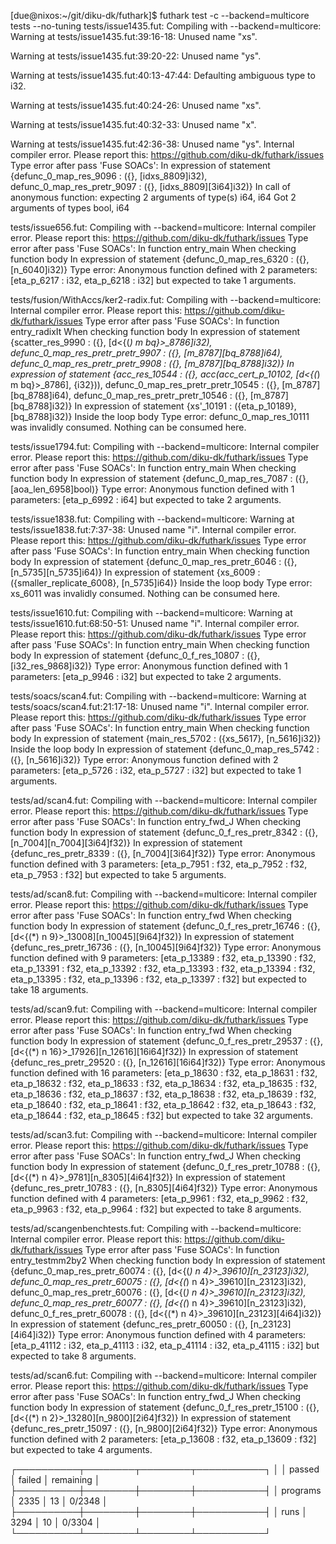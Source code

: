[due@nixos:~/git/diku-dk/futhark]$ futhark test -c --backend=multicore tests --no-tuning
tests/issue1435.fut:
Compiling with --backend=multicore:
Warning at tests/issue1435.fut:39:16-18:
  Unused name "xs".

Warning at tests/issue1435.fut:39:20-22:
  Unused name "ys".

Warning at tests/issue1435.fut:40:13-47:44:
  Defaulting ambiguous type to i32.

Warning at tests/issue1435.fut:40:24-26:
  Unused name "xs".

Warning at tests/issue1435.fut:40:32-33:
  Unused name "x".

Warning at tests/issue1435.fut:42:36-38:
  Unused name "ys".
Internal compiler error.  Please report this:
  https://github.com/diku-dk/futhark/issues
Type error after pass 'Fuse SOACs':
In expression of statement
  {defunc_0_map_res_9096 : ({}, [idxs_8809]i32),
   defunc_0_map_res_pretr_9097 : ({}, [idxs_8809][3i64]i32)}
In call of anonymous function:
expecting 2 arguments of type(s)
i64, i64
Got 2 arguments of types
bool, i64

tests/issue656.fut:
Compiling with --backend=multicore:
Internal compiler error.  Please report this:
  https://github.com/diku-dk/futhark/issues
Type error after pass 'Fuse SOACs':
In function entry_main
When checking function body
In expression of statement
  {defunc_0_map_res_6320 : ({}, [n_6040]i32)}
Type error:
Anonymous function defined with 2 parameters:
[eta_p_6217 : i32, eta_p_6218 : i32]
but expected to take 1 arguments.

tests/fusion/WithAccs/ker2-radix.fut:
Compiling with --backend=multicore:
Internal compiler error.  Please report this:
  https://github.com/diku-dk/futhark/issues
Type error after pass 'Fuse SOACs':
In function entry_radixIt
When checking function body
In expression of statement
  {scatter_res_9990 : ({}, [d<{(*) m bq}>_8786]i32),
   defunc_0_map_res_pretr_pretr_9907 : ({}, [m_8787][bq_8788]i64),
   defunc_0_map_res_pretr_pretr_9908 : ({}, [m_8787][bq_8788]i32)}
In expression of statement
  {acc_res_10544 : ({}, acc(acc_cert_p_10102, [d<{(*) m bq}>_8786], {i32})),
   defunc_0_map_res_pretr_pretr_10545 : ({}, [m_8787][bq_8788]i64),
   defunc_0_map_res_pretr_pretr_10546 : ({}, [m_8787][bq_8788]i32)}
In expression of statement
  {xs'_10191 : ({eta_p_10189}, [bq_8788]i32)}
Inside the loop body
Type error:
defunc_0_map_res_10111 was invalidly consumed.
Nothing can be consumed here.


tests/issue1794.fut:
Compiling with --backend=multicore:
Internal compiler error.  Please report this:
  https://github.com/diku-dk/futhark/issues
Type error after pass 'Fuse SOACs':
In function entry_main
When checking function body
In expression of statement
  {defunc_0_map_res_7087 : ({}, [aoa_len_6958]bool)}
Type error:
Anonymous function defined with 1 parameters:
[eta_p_6992 : i64]
but expected to take 2 arguments.

tests/issue1838.fut:
Compiling with --backend=multicore:
Warning at tests/issue1838.fut:7:37-38:
  Unused name "i".
Internal compiler error.  Please report this:
  https://github.com/diku-dk/futhark/issues
Type error after pass 'Fuse SOACs':
In function entry_main
When checking function body
In expression of statement
  {defunc_0_map_res_pretr_6046 : ({}, [n_5735][n_5735]i64)}
In expression of statement
  {xs_6009 : ({smaller_replicate_6008}, [n_5735]i64)}
Inside the loop body
Type error:
xs_6011 was invalidly consumed.
Nothing can be consumed here.


tests/issue1610.fut:
Compiling with --backend=multicore:
Warning at tests/issue1610.fut:68:50-51:
  Unused name "i".
Internal compiler error.  Please report this:
  https://github.com/diku-dk/futhark/issues
Type error after pass 'Fuse SOACs':
In function entry_main
When checking function body
In expression of statement
  {defunc_0_f_res_10807 : ({}, [i32_res_9868]i32)}
Type error:
Anonymous function defined with 1 parameters:
[eta_p_9946 : i32]
but expected to take 2 arguments.

tests/soacs/scan4.fut:
Compiling with --backend=multicore:
Warning at tests/soacs/scan4.fut:21:17-18:
  Unused name "i".
Internal compiler error.  Please report this:
  https://github.com/diku-dk/futhark/issues
Type error after pass 'Fuse SOACs':
In function entry_main
When checking function body
In expression of statement
  {main_res_5702 : ({xs_5617}, [n_5616]i32)}
Inside the loop body
In expression of statement
  {defunc_0_map_res_5742 : ({}, [n_5616]i32)}
Type error:
Anonymous function defined with 2 parameters:
[eta_p_5726 : i32, eta_p_5727 : i32]
but expected to take 1 arguments.

tests/ad/scan4.fut:
Compiling with --backend=multicore:
Internal compiler error.  Please report this:
  https://github.com/diku-dk/futhark/issues
Type error after pass 'Fuse SOACs':
In function entry_fwd_J
When checking function body
In expression of statement
  {defunc_0_f_res_pretr_8342 : ({}, [n_7004][n_7004][3i64]f32)}
In expression of statement
  {defunc_res_pretr_8339 : ({}, [n_7004][3i64]f32)}
Type error:
Anonymous function defined with 3 parameters:
[eta_p_7951 : f32, eta_p_7952 : f32, eta_p_7953 : f32]
but expected to take 5 arguments.

tests/ad/scan8.fut:
Compiling with --backend=multicore:
Internal compiler error.  Please report this:
  https://github.com/diku-dk/futhark/issues
Type error after pass 'Fuse SOACs':
In function entry_fwd
When checking function body
In expression of statement
  {defunc_0_f_res_pretr_16746 : ({}, [d<{(*) n 9}>_13008][n_10045][9i64]f32)}
In expression of statement
  {defunc_res_pretr_16736 : ({}, [n_10045][9i64]f32)}
Type error:
Anonymous function defined with 9 parameters:
[eta_p_13389 : f32, eta_p_13390 : f32, eta_p_13391 : f32, eta_p_13392 : f32, eta_p_13393 : f32, eta_p_13394 : f32, eta_p_13395 : f32, eta_p_13396 : f32, eta_p_13397 : f32]
but expected to take 18 arguments.

tests/ad/scan9.fut:
Compiling with --backend=multicore:
Internal compiler error.  Please report this:
  https://github.com/diku-dk/futhark/issues
Type error after pass 'Fuse SOACs':
In function entry_fwd
When checking function body
In expression of statement
  {defunc_0_f_res_pretr_29537 : ({}, [d<{(*) n 16}>_17926][n_12616][16i64]f32)}
In expression of statement
  {defunc_res_pretr_29520 : ({}, [n_12616][16i64]f32)}
Type error:
Anonymous function defined with 16 parameters:
[eta_p_18630 : f32, eta_p_18631 : f32, eta_p_18632 : f32, eta_p_18633 : f32, eta_p_18634 : f32, eta_p_18635 : f32, eta_p_18636 : f32, eta_p_18637 : f32, eta_p_18638 : f32, eta_p_18639 : f32, eta_p_18640 : f32, eta_p_18641 : f32, eta_p_18642 : f32, eta_p_18643 : f32, eta_p_18644 : f32, eta_p_18645 : f32]
but expected to take 32 arguments.

tests/ad/scan3.fut:
Compiling with --backend=multicore:
Internal compiler error.  Please report this:
  https://github.com/diku-dk/futhark/issues
Type error after pass 'Fuse SOACs':
In function entry_fwd_J
When checking function body
In expression of statement
  {defunc_0_f_res_pretr_10788 : ({}, [d<{(*) n 4}>_9781][n_8305][4i64]f32)}
In expression of statement
  {defunc_res_pretr_10783 : ({}, [n_8305][4i64]f32)}
Type error:
Anonymous function defined with 4 parameters:
[eta_p_9961 : f32, eta_p_9962 : f32, eta_p_9963 : f32, eta_p_9964 : f32]
but expected to take 8 arguments.

tests/ad/scangenbenchtests.fut:
Compiling with --backend=multicore:
Internal compiler error.  Please report this:
  https://github.com/diku-dk/futhark/issues
Type error after pass 'Fuse SOACs':
In function entry_testmm2by2
When checking function body
In expression of statement
  {defunc_0_map_res_pretr_60074 : ({}, [d<{(*) n 4}>_39610][n_23123]i32),
   defunc_0_map_res_pretr_60075 : ({}, [d<{(*) n 4}>_39610][n_23123]i32),
   defunc_0_map_res_pretr_60076 : ({}, [d<{(*) n 4}>_39610][n_23123]i32),
   defunc_0_map_res_pretr_60077 : ({}, [d<{(*) n 4}>_39610][n_23123]i32),
   defunc_0_f_res_pretr_60078 : ({}, [d<{(*) n 4}>_39610][n_23123][4i64]i32)}
In expression of statement
  {defunc_res_pretr_60050 : ({}, [n_23123][4i64]i32)}
Type error:
Anonymous function defined with 4 parameters:
[eta_p_41112 : i32, eta_p_41113 : i32, eta_p_41114 : i32, eta_p_41115 : i32]
but expected to take 8 arguments.

tests/ad/scan6.fut:
Compiling with --backend=multicore:
Internal compiler error.  Please report this:
  https://github.com/diku-dk/futhark/issues
Type error after pass 'Fuse SOACs':
In function entry_fwd_J
When checking function body
In expression of statement
  {defunc_0_f_res_pretr_15100 : ({}, [d<{(*) n 2}>_13280][n_9800][2i64]f32)}
In expression of statement
  {defunc_res_pretr_15097 : ({}, [n_9800][2i64]f32)}
Type error:
Anonymous function defined with 2 parameters:
[eta_p_13608 : f32, eta_p_13609 : f32]
but expected to take 4 arguments.

┌──────────┬────────┬────────┬───────────┐
│          │ passed │ failed │ remaining │
├──────────┼────────┼────────┼───────────┤
│ programs │ 2335   │ 13     │ 0/2348    │
├──────────┼────────┼────────┼───────────┤
│ runs     │ 3294   │ 10     │ 0/3304    │
└──────────┴────────┴────────┴───────────┘
